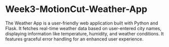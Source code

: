 # Week3-MotionCut-Weather-App
The Weather App is a user-friendly web application built with Python and Flask. It fetches real-time weather data based on user-entered city names, displaying information like temperature, humidity, and weather conditions. It features graceful error handling for an enhanced user experience.

